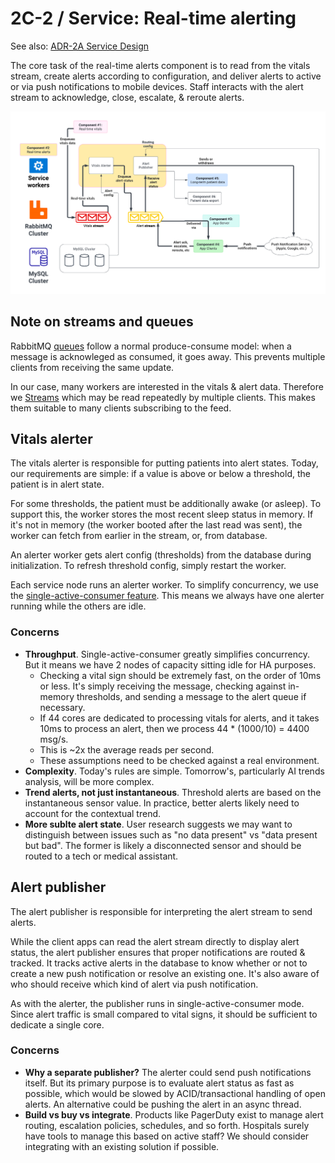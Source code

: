 # 2C-2 / Service: Real-time alerting

See also: [ADR-2A Service Design](ADR-2A-services-design.md)

The core task of the real-time alerts component is to read from the vitals stream, create alerts according to configuration, and deliver alerts to active or via push notifications to mobile devices. Staff interacts with the alert stream to acknowledge, close, escalate, & reroute alerts.

![Real-time alerts services](../images/component-2-realtime-alerts.png)

## Note on streams and queues

RabbitMQ [queues](https://www.rabbitmq.com/docs/quorum-queues) follow a normal produce-consume model: when a message is acknowleged as consumed, it goes away. This prevents multiple clients from receiving the same update.

In our case, many workers are interested in the vitals & alert data. Therefore we [Streams](https://www.rabbitmq.com/docs/streams) which may be read repeatedly by multiple clients. This makes them suitable to many clients subscribing to the feed.

## Vitals alerter

The vitals alerter is responsible for putting patients into alert states. Today, our requirements are simple: if a value is above or below a threshold, the patient is in alert state.

For some thresholds, the patient must be additionally awake (or asleep). To support this, the worker stores the most recent sleep status in memory. If it's not in memory (the worker booted after the last read was sent), the worker can fetch from earlier in the stream, or, from database. 

An alerter worker gets alert config (thresholds) from the database during initialization. To refresh threshold config, simply restart the worker.

Each service node runs an alerter worker. To simplify concurrency, we use the [single-active-consumer feature](https://www.rabbitmq.com/docs/streams#single-active-consumer). This means we always have one alerter running while the others are idle.

### Concerns

- **Throughput**. Single-active-consumer greatly simplifies concurrency. But it means we have 2 nodes of capacity sitting idle for HA purposes.
  - Checking a vital sign should be extremely fast, on the order of 10ms or less. It's simply receiving the message, checking against in-memory thresholds, and sending a message to the alert queue if necessary.
  - If 44 cores are dedicated to processing vitals for alerts, and it takes 10ms to process an alert, then we process 44 * (1000/10) = 4400 msg/s.
  - This is ~2x the average reads per second.
  - These assumptions need to be checked against a real environment.
- **Complexity**. Today's rules are simple. Tomorrow's, particularly AI trends analysis, will be more complex.
- **Trend alerts, not just instantaneous**. Threshold alerts are based on the instantaneous sensor value. In practice, better alerts likely need to account for the contextual trend.
- **More sublte alert state**. User research suggests we may want to distinguish between issues such as "no data present" vs "data present but bad". The former is likely a disconnected sensor and should be routed to a tech or medical assistant.

## Alert publisher

The alert publisher is responsible for interpreting the alert stream to send alerts.

While the client apps can read the alert stream directly to display alert status, the alert publisher ensures that proper notifications are routed & tracked. It tracks active alerts in the database to know whether or not to create a new push notification or resolve an existing one. It's also aware of who should receive which kind of alert via push notification.

As with the alerter, the publisher runs in single-active-consumer mode. Since alert traffic is small compared to vital signs, it should be sufficient to dedicate a single core.

### Concerns

- **Why a separate publisher?** The alerter could send push notifications itself. But its primary purpose is to evaluate alert status as fast as possible, which would be slowed by ACID/transactional handling of open alerts. An alternative could be pushing the alert in an async thread.
- **Build vs buy vs integrate**. Products like PagerDuty exist to manage alert routing, escalation policies, schedules, and so forth. Hospitals surely have tools to manage this based on active staff? We should consider integrating with an existing solution if possible.
